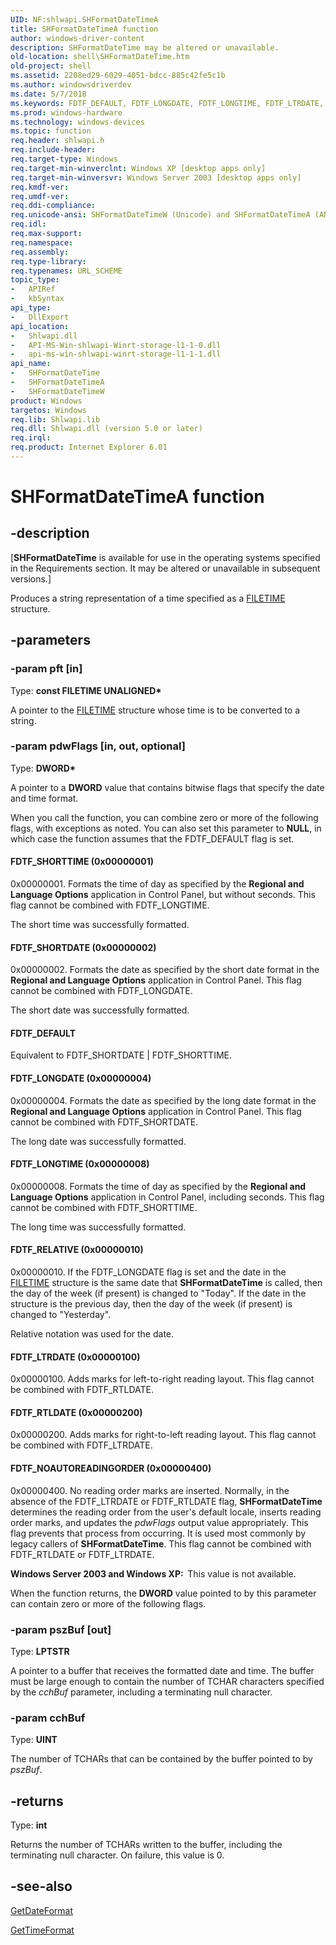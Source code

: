 ```yaml
---
UID: NF:shlwapi.SHFormatDateTimeA
title: SHFormatDateTimeA function
author: windows-driver-content
description: SHFormatDateTime may be altered or unavailable.
old-location: shell\SHFormatDateTime.htm
old-project: shell
ms.assetid: 2208ed29-6029-4051-bdcc-885c42fe5c1b
ms.author: windowsdriverdev
ms.date: 5/7/2018
ms.keywords: FDTF_DEFAULT, FDTF_LONGDATE, FDTF_LONGTIME, FDTF_LTRDATE, FDTF_NOAUTOREADINGORDER, FDTF_RELATIVE, FDTF_RTLDATE, FDTF_SHORTDATE, FDTF_SHORTTIME, SHFormatDateTime, SHFormatDateTime function [Windows Shell], SHFormatDateTimeA, SHFormatDateTimeW, _win32_SHFormatDateTime, shell.SHFormatDateTime, shlwapi/SHFormatDateTime, shlwapi/SHFormatDateTimeA, shlwapi/SHFormatDateTimeW
ms.prod: windows-hardware
ms.technology: windows-devices
ms.topic: function
req.header: shlwapi.h
req.include-header: 
req.target-type: Windows
req.target-min-winverclnt: Windows XP [desktop apps only]
req.target-min-winversvr: Windows Server 2003 [desktop apps only]
req.kmdf-ver: 
req.umdf-ver: 
req.ddi-compliance: 
req.unicode-ansi: SHFormatDateTimeW (Unicode) and SHFormatDateTimeA (ANSI)
req.idl: 
req.max-support: 
req.namespace: 
req.assembly: 
req.type-library: 
req.typenames: URL_SCHEME
topic_type:
-	APIRef
-	kbSyntax
api_type:
-	DllExport
api_location:
-	Shlwapi.dll
-	API-MS-Win-shlwapi-Winrt-storage-l1-1-0.dll
-	api-ms-win-shlwapi-winrt-storage-l1-1-1.dll
api_name:
-	SHFormatDateTime
-	SHFormatDateTimeA
-	SHFormatDateTimeW
product: Windows
targetos: Windows
req.lib: Shlwapi.lib
req.dll: Shlwapi.dll (version 5.0 or later)
req.irql: 
req.product: Internet Explorer 6.01
---
```


# SHFormatDateTimeA function


## -description


<p class="CCE_Message">[<b>SHFormatDateTime</b> is available for use in the operating systems specified in the Requirements section. It may be altered or unavailable in subsequent versions.]

Produces a string representation of a time specified as a <a href="https://msdn.microsoft.com/9baf8a0e-59e3-4fbd-9616-2ec9161520d1">FILETIME</a> structure.


## -parameters




### -param pft [in]

Type: <b>const FILETIME UNALIGNED*</b>

A pointer to the <a href="https://msdn.microsoft.com/9baf8a0e-59e3-4fbd-9616-2ec9161520d1">FILETIME</a> structure whose time is to be converted to a string.


### -param pdwFlags [in, out, optional]

Type: <b>DWORD*</b>

A pointer to a <b>DWORD</b> value that contains bitwise flags that specify the date and time format.




When you call the function, you can combine zero or more of the following flags, with exceptions as noted. You can also set this parameter to <b>NULL</b>, in which case the function assumes that the FDTF_DEFAULT flag is set.







#### FDTF_SHORTTIME (0x00000001)

0x00000001. Formats the time of day as specified by the <b>Regional and Language Options</b> application in Control Panel, but without seconds. This flag cannot be combined with FDTF_LONGTIME.

The short time was successfully formatted.



#### FDTF_SHORTDATE (0x00000002)

0x00000002. Formats the date as specified by the short date format in the <b>Regional and Language Options</b> application in Control Panel.  This flag cannot be combined with FDTF_LONGDATE.

The short date was successfully formatted.



#### FDTF_DEFAULT

Equivalent to FDTF_SHORTDATE | FDTF_SHORTTIME.



#### FDTF_LONGDATE (0x00000004)

0x00000004. Formats the date as specified by the long date format in the <b>Regional and Language Options</b> application in Control Panel. This flag cannot be combined with FDTF_SHORTDATE.

The long date was successfully formatted.



#### FDTF_LONGTIME (0x00000008)

0x00000008. Formats the time of day as specified by the <b>Regional and Language Options</b> application in Control Panel, including seconds. This flag cannot be combined with FDTF_SHORTTIME.

The long time was successfully formatted.



#### FDTF_RELATIVE (0x00000010)

0x00000010. If the FDTF_LONGDATE flag is set and the date in the <a href="https://msdn.microsoft.com/9baf8a0e-59e3-4fbd-9616-2ec9161520d1">FILETIME</a> structure is the same date that <b>SHFormatDateTime</b> is called, then the day of the week (if present) is changed to "Today". If the date in the structure is the previous day, then the day of the week (if present) is changed to "Yesterday".

Relative notation was used for the date.



#### FDTF_LTRDATE (0x00000100)

0x00000100. Adds marks for left-to-right reading layout. This flag cannot be combined with FDTF_RTLDATE.



#### FDTF_RTLDATE (0x00000200)

0x00000200. Adds marks for right-to-left reading layout. This flag cannot be combined with FDTF_LTRDATE.



#### FDTF_NOAUTOREADINGORDER (0x00000400)

0x00000400. No reading order marks are inserted. Normally, in the absence of the FDTF_LTRDATE or FDTF_RTLDATE flag, <b>SHFormatDateTime</b> determines the reading order from the user's default locale, inserts reading order marks, and updates the <i>pdwFlags</i> output value appropriately. This flag prevents that process from occurring. It is used most commonly by legacy callers of <b>SHFormatDateTime</b>. This flag cannot be combined with FDTF_RTLDATE or FDTF_LTRDATE.

<b>Windows Server 2003 and Windows XP:  </b>This value is not available.


When the function returns, the <b>DWORD</b> value pointed to by this parameter can contain zero or more of the following flags.




### -param pszBuf [out]

Type: <b>LPTSTR</b>

A pointer to a buffer that receives the formatted date and time. The buffer must be large enough to contain the number of TCHAR characters specified by the <i>cchBuf</i> parameter, including a terminating null character.


### -param cchBuf

Type: <b>UINT</b>

The number of TCHARs that can be contained by the buffer pointed to by <i>pszBuf</i>.


## -returns



Type: <b>int</b>

Returns the number of TCHARs written to the buffer, including the terminating null character. On failure, this value is 0.




## -see-also




<a href="https://msdn.microsoft.com/546cede1-1702-403a-bba3-b5cd3b35a1bf">GetDateFormat</a>



<a href="https://msdn.microsoft.com/3db91d29-df97-4660-b3cd-0db5b42cfd01">GetTimeFormat</a>
 

 

